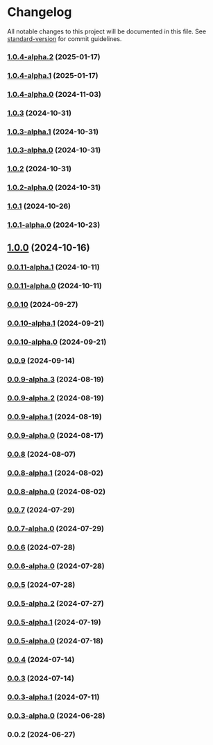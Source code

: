 # Changelog

All notable changes to this project will be documented in this file. See [standard-version](https://github.com/conventional-changelog/standard-version) for commit guidelines.

### [1.0.4-alpha.2](https://github.com/acrool/acrool-react-hooks/compare/v1.0.4-alpha.1...v1.0.4-alpha.2) (2025-01-17)

### [1.0.4-alpha.1](https://github.com/acrool/acrool-react-hooks/compare/v1.0.4-alpha.0...v1.0.4-alpha.1) (2025-01-17)

### [1.0.4-alpha.0](https://github.com/acrool/acrool-react-hooks/compare/v1.0.3...v1.0.4-alpha.0) (2024-11-03)

### [1.0.3](https://github.com/acrool/acrool-react-hooks/compare/v1.0.3-alpha.1...v1.0.3) (2024-10-31)

### [1.0.3-alpha.1](https://github.com/acrool/acrool-react-hooks/compare/v1.0.3-alpha.0...v1.0.3-alpha.1) (2024-10-31)

### [1.0.3-alpha.0](https://github.com/acrool/acrool-react-hooks/compare/v1.0.2...v1.0.3-alpha.0) (2024-10-31)

### [1.0.2](https://github.com/acrool/acrool-react-hooks/compare/v1.0.2-alpha.0...v1.0.2) (2024-10-31)

### [1.0.2-alpha.0](https://github.com/acrool/acrool-react-hooks/compare/v1.0.1...v1.0.2-alpha.0) (2024-10-31)

### [1.0.1](https://github.com/acrool/acrool-react-hooks/compare/v1.0.1-alpha.0...v1.0.1) (2024-10-26)

### [1.0.1-alpha.0](https://github.com/acrool/acrool-react-hooks/compare/v1.0.0...v1.0.1-alpha.0) (2024-10-23)

## [1.0.0](https://github.com/acrool/acrool-react-hooks/compare/v0.0.11-alpha.1...v1.0.0) (2024-10-16)

### [0.0.11-alpha.1](https://github.com/acrool/acrool-react-hooks/compare/v0.0.11-alpha.0...v0.0.11-alpha.1) (2024-10-11)

### [0.0.11-alpha.0](https://github.com/acrool/acrool-react-hooks/compare/v0.0.10...v0.0.11-alpha.0) (2024-10-11)

### [0.0.10](https://github.com/acrool/acrool-react-hooks/compare/v0.0.10-alpha.1...v0.0.10) (2024-09-27)

### [0.0.10-alpha.1](https://github.com/acrool/acrool-react-hooks/compare/v0.0.10-alpha.0...v0.0.10-alpha.1) (2024-09-21)

### [0.0.10-alpha.0](https://github.com/acrool/acrool-react-hooks/compare/v0.0.9...v0.0.10-alpha.0) (2024-09-21)

### [0.0.9](https://github.com/acrool/acrool-react-hooks/compare/v0.0.9-alpha.3...v0.0.9) (2024-09-14)

### [0.0.9-alpha.3](https://github.com/acrool/acrool-react-hooks/compare/v0.0.9-alpha.2...v0.0.9-alpha.3) (2024-08-19)

### [0.0.9-alpha.2](https://github.com/acrool/acrool-react-hooks/compare/v0.0.9-alpha.1...v0.0.9-alpha.2) (2024-08-19)

### [0.0.9-alpha.1](https://github.com/acrool/acrool-react-hooks/compare/v0.0.9-alpha.0...v0.0.9-alpha.1) (2024-08-19)

### [0.0.9-alpha.0](https://github.com/acrool/acrool-react-hooks/compare/v0.0.8...v0.0.9-alpha.0) (2024-08-17)

### [0.0.8](https://github.com/acrool/acrool-react-hooks/compare/v0.0.8-alpha.1...v0.0.8) (2024-08-07)

### [0.0.8-alpha.1](https://github.com/acrool/acrool-react-hooks/compare/v0.0.8-alpha.0...v0.0.8-alpha.1) (2024-08-02)

### [0.0.8-alpha.0](https://github.com/acrool/acrool-react-hooks/compare/v0.0.7...v0.0.8-alpha.0) (2024-08-02)

### [0.0.7](https://github.com/acrool/acrool-react-hooks/compare/v0.0.7-alpha.0...v0.0.7) (2024-07-29)

### [0.0.7-alpha.0](https://github.com/acrool/acrool-react-hooks/compare/v0.0.6...v0.0.7-alpha.0) (2024-07-29)

### [0.0.6](https://github.com/acrool/acrool-react-hooks/compare/v0.0.6-alpha.0...v0.0.6) (2024-07-28)

### [0.0.6-alpha.0](https://github.com/acrool/acrool-react-hooks/compare/v0.0.5...v0.0.6-alpha.0) (2024-07-28)

### [0.0.5](https://github.com/acrool/acrool-react-hooks/compare/v0.0.5-alpha.2...v0.0.5) (2024-07-28)

### [0.0.5-alpha.2](https://github.com/acrool/acrool-react-hooks/compare/v0.0.5-alpha.1...v0.0.5-alpha.2) (2024-07-27)

### [0.0.5-alpha.1](https://github.com/acrool/acrool-react-hooks/compare/v0.0.5-alpha.0...v0.0.5-alpha.1) (2024-07-19)

### [0.0.5-alpha.0](https://github.com/acrool/acrool-react-hooks/compare/v0.0.4...v0.0.5-alpha.0) (2024-07-18)

### [0.0.4](https://github.com/acrool/acrool-react-hooks/compare/v0.0.3...v0.0.4) (2024-07-14)

### [0.0.3](https://github.com/acrool/acrool-react-hooks/compare/v0.0.3-alpha.1...v0.0.3) (2024-07-14)

### [0.0.3-alpha.1](https://github.com/acrool/acrool-react-hooks/compare/v0.0.3-alpha.0...v0.0.3-alpha.1) (2024-07-11)

### [0.0.3-alpha.0](https://github.com/acrool/acrool-react-hooks/compare/v0.0.2...v0.0.3-alpha.0) (2024-06-28)

### 0.0.2 (2024-06-27)
